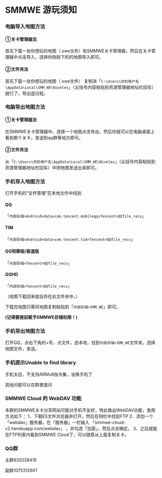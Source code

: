 # SMMWE 游玩须知

### 电脑导入地图方法

#### ①关卡管理器法

首先下载一张你想玩的地图（.swe文件）和SMMWE关卡管理器，然后在关卡管理器中点击导入，选择你刚刚下的的地图导入即可。

#### ②文件夹法

首先下载一张你想玩的地图（.swe文件）
复制进「`C:\Users\你的用户名\AppData\Local\SMM_WE\Niveles`」（尖括号内容粘贴到资源管理器地址栏回车）就行了，导出逆过程。

### 电脑导出地图方法

#### ①关卡管理器法

在SMMWE关卡管理器中，选择一个地图点击导出，然后你就可以在电脑桌面上看到那个关卡，发送到qq群等地方即可。

#### ②文件夹法

从「`C:\Users\你的用户名\AppData\Local\SMM_WE\Niveles`」（尖括号内容粘贴到资源管理器地址栏回车）中把地图发送出来即可。

### 手机导入地图方法

打开手机的“文件管理”在本地文件中找到

   <!-- tabs:start -->

 #### **QQ**

「`内部存储>Android>data>com.tencent.mobileqq>Tencent>QQfile_recv`」

 #### **TIM**

「`内部存储>Android>data>com.tencent.tim>Tencent>QQfile_recv`」

 #### **QQ轻聊版/极速版**

「`内部存储>Tencent>QQfile_recv`」

 #### **QQHD**

「`内部存储>Tencent>QQfile_recv`」

   <!-- tabs:end -->



（地图下载回来就会存在此文件夹中。）

下载完地图只需将地图复制粘贴到「`内部存储>SMM_WE`」即可。

**(记得要提前赋予SMMWE存储权限！)**

### 手机导出地图方法

打开QQ，点右下角的+号，点文件，选本地，找到`内部存储>SMM_WE`文件夹，选择地图文件，发送。

### 手机提示Unable to find library

手机太旧，不支持ARMv8指令集，该换手机了

其他问题可以在群里提问

### SMMWE Cloud 的 WebDAV 功能

本群的SMMWE关卡分享网站可能对手机不友好，特此推出WebDAV功能，食用方法如下：
1、下载ES文件浏览器并打开，然后在侧栏中找到FTP
2、添加一个「webdav」服务器，在「服务器」一栏输入 「smmwe-cloud-v2.herokuapp.com/webdav」 ，并勾选「加密」，然后点击确定。
3、之后就能在FTP列表内看到SMMWE Cloud了，可以随意从上面复制关卡。

### QQ群

主群932028418

副群1075312601
